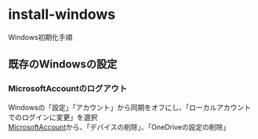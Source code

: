 # install-windows
Windows初期化手順

## 既存のWindowsの設定
### MicrosoftAccountのログアウト
Windowsの「設定」「アカウント」から同期をオフにし、「ローカルアカウントでのログインに変更」を選択  
[MicrosoftAccount](https://www.microsoft.com/devices)から、「デバイスの削除」、「OneDriveの設定の削除」
